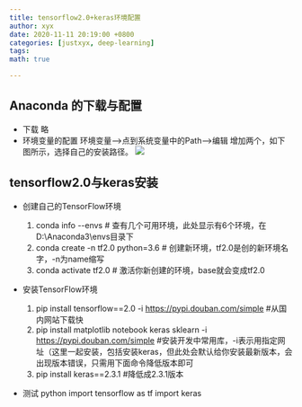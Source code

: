```yaml
---
title: tensorflow2.0+keras环境配置
author: xyx
date: 2020-11-11 20:19:00 +0800
categories: [justxyx, deep-learning]
tags: 
math: true

---
```

## Anaconda 的下载与配置
- 下载 
  略
- 环境变量的配置
  环境变量–>点到系统变量中的Path–>编辑
  增加两个，如下图所示，选择自己的安装路径。
  <img src="D:\blog\justxyx.github.io\assets\img\deep-learning\tensorflow2.0+keras环境配置\a1.png">

## tensorflow2.0与keras安装

- 创建自己的TensorFlow环境
  1. conda info --envs # 查有几个可用环境，此处显示有6个环境，在D:\Anaconda3\envs目录下
  2. conda create -n tf2.0 python=3.6 # 创建新环境，tf2.0是创的新环境名字，-n为name缩写
  3. conda activate tf2.0 # 激活你新创建的环境，base就会变成tf2.0

- 安装TensorFlow环境
  1. pip install tensorflow==2.0 -i https://pypi.douban.com/simple #从国内网站下载快
  2. pip install matplotlib notebook keras sklearn -i https://pypi.douban.com/simple #安装开发中常用库，-i表示用指定网址（这里一起安装，包括安装keras，但此处会默认给你安装最新版本，会出现版本错误，只需用下面命令降低版本即可
  3.  pip install keras==2.3.1 #降低成2.3.1版本

- 测试
    python
    import tensorflow as tf
    import keras


  